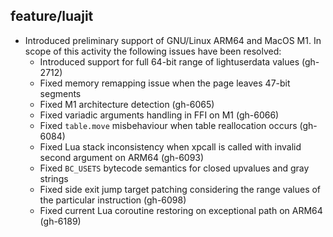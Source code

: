 ## feature/luajit

* Introduced preliminary support of GNU/Linux ARM64 and MacOS M1. In scope of
  this activity the following issues have been resolved:
  - Introduced support for full 64-bit range of lightuserdata values (gh-2712)
  - Fixed memory remapping issue when the page leaves 47-bit segments
  - Fixed M1 architecture detection (gh-6065)
  - Fixed variadic arguments handling in FFI on M1 (gh-6066)
  - Fixed `table.move` misbehaviour when table reallocation occurs (gh-6084)
  - Fixed Lua stack inconsistency when xpcall is called with invalid second
    argument on ARM64 (gh-6093)
  - Fixed `BC_USETS` bytecode semantics for closed upvalues and gray strings
  - Fixed side exit jump target patching considering the range values of the
    particular instruction (gh-6098)
  - Fixed current Lua coroutine restoring on exceptional path on ARM64 (gh-6189)
